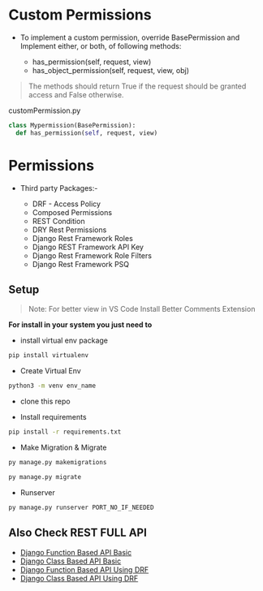 # Custom Permissions

- To implement a custom permission, override BasePermission and Implement either, or both, of following methods:

  - has_permission(self, request, view)
  - has_object_permission(self, request, view, obj)

> The methods should return True if the request should be granted access and False otherwise.

customPermission.py

```python
class Mypermission(BasePermission):
  def has_permission(self, request, view)
```

# Permissions

- Third party Packages:-

  - DRF - Access Policy
  - Composed Permissions
  - REST Condition
  - DRY Rest Permissions
  - Django Rest Framework Roles
  - Django REST Framework API Key
  - Django Rest Framework Role Filters
  - Django Rest Framework PSQ

## Setup

> Note: For better view in VS Code Install Better Comments Extension

**For install in your system you just need to**

- install virtual env package

```python
pip install virtualenv
```

- Create Virtual Env

```sh
python3 -m venv env_name
```

- clone this repo

- Install requirements

```sh
pip install -r requirements.txt
```

- Make Migration & Migrate

```sh
py manage.py makemigrations

py manage.py migrate
```

- Runserver

```sh
py manage.py runserver PORT_NO_IF_NEEDED
```

## Also Check REST FULL API

- [Django Function Based API Basic](https://github.com/CodeIntelli/DJANGO-RESTFULL-API_FBV)
- [Django Class Based API Basic](https://github.com/CodeIntelli/DJANGO-RESTFULL-API_CBV)
- [Django Function Based API Using DRF](https://github.com/CodeIntelli/Django-Rest/tree/main/5.%20Function%20Based%20API%20View)
- [Django Class Based API Using DRF](https://github.com/CodeIntelli/Django-Rest/tree/main/6.%20Class%20Based%20API%20View)
